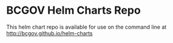 # BCGOV Helm Charts Repo

This helm chart repo is available for use on the command line at http://bcgov.github.io/helm-charts